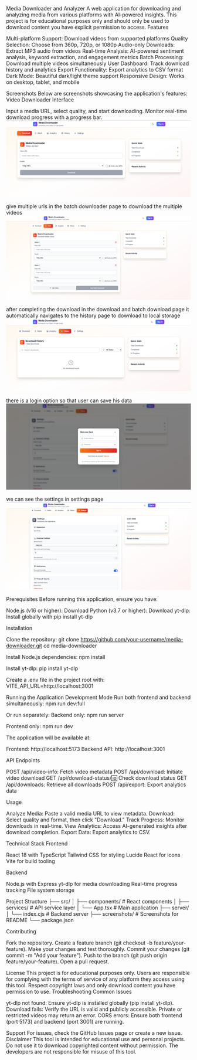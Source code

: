 Media Downloader and Analyzer
A web application for downloading and analyzing media from various platforms with AI-powered insights. This project is for educational purposes only and should only be used to download content you have explicit permission to access.
Features

Multi-platform Support: Download videos from supported platforms
Quality Selection: Choose from 360p, 720p, or 1080p
Audio-only Downloads: Extract MP3 audio from videos
Real-time Analysis: AI-powered sentiment analysis, keyword extraction, and engagement metrics
Batch Processing: Download multiple videos simultaneously
User Dashboard: Track download history and analytics
Export Functionality: Export analytics to CSV format
Dark Mode: Beautiful dark/light theme support
Responsive Design: Works on desktop, tablet, and mobile

Screenshots
Below are screenshots showcasing the application's features:
Video Downloader Interface

Input a media URL, select quality, and start downloading.
Monitor real-time download progress with a progress bar.
![Homepage](screenshots/home.png)

give multiple urls in the batch downloader page to download the multiple videos
![batchdownloader](screenshots/batch.png)

after completing the download in the download and batch download page it automatically navigates to the history page to download to local storage
![history](screenshots/history.png)

there is a login option so that user can save his data
![login](screenshots/login.png)

we can see the settings in settings page
![settings](screenshots/settings.png)



Prerequisites
Before running this application, ensure you have:

Node.js (v16 or higher): Download
Python (v3.7 or higher): Download
yt-dlp: Install globally with:pip install yt-dlp



Installation

Clone the repository:
git clone https://github.com/your-username/media-downloader.git
cd media-downloader


Install Node.js dependencies:
npm install


Install yt-dlp:
pip install yt-dlp


Create a .env file in the project root with:
VITE_API_URL=http://localhost:3001



Running the Application
Development Mode
Run both frontend and backend simultaneously:
npm run dev:full

Or run separately:
Backend only:
npm run server

Frontend only:
npm run dev

The application will be available at:

Frontend: http://localhost:5173
Backend API: http://localhost:3001

API Endpoints

POST /api/video-info: Fetch video metadata
POST /api/download: Initiate video download
GET /api/download-status/:id: Check download status
GET /api/downloads: Retrieve all downloads
POST /api/export: Export analytics data

Usage

Analyze Media: Paste a valid media URL to view metadata.
Download: Select quality and format, then click "Download."
Track Progress: Monitor downloads in real-time.
View Analytics: Access AI-generated insights after download completion.
Export Data: Export analytics to CSV.

Technical Stack
Frontend

React 18 with TypeScript
Tailwind CSS for styling
Lucide React for icons
Vite for build tooling

Backend

Node.js with Express
yt-dlp for media downloading
Real-time progress tracking
File system storage

Project Structure
├── src/
│   ├── components/          # React components
│   ├── services/           # API service layer
│   └── App.tsx            # Main application
├── server/
│   └── index.cjs          # Backend server
├── screenshots/           # Screenshots for README
└── package.json

Contributing

Fork the repository.
Create a feature branch (git checkout -b feature/your-feature).
Make your changes and test thoroughly.
Commit your changes (git commit -m "Add your feature").
Push to the branch (git push origin feature/your-feature).
Open a pull request.

License
This project is for educational purposes only. Users are responsible for complying with the terms of service of any platform they access using this tool. Respect copyright laws and only download content you have permission to use.
Troubleshooting
Common Issues

yt-dlp not found: Ensure yt-dlp is installed globally (pip install yt-dlp).
Download fails: Verify the URL is valid and publicly accessible. Private or restricted videos may return an error.
CORS errors: Ensure both frontend (port 5173) and backend (port 3001) are running.

Support
For issues, check the GitHub Issues page or create a new issue.
Disclaimer
This tool is intended for educational use and personal projects. Do not use it to download copyrighted content without permission. The developers are not responsible for misuse of this tool.
